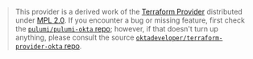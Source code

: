 > This provider is a derived work of the [Terraform Provider](https://github.com/oktadeveloper/terraform-provider-okta)
> distributed under [MPL 2.0](https://www.mozilla.org/en-US/MPL/2.0/). If you encounter a bug or missing feature,
> first check the [`pulumi/pulumi-okta` repo](https://github.com/pulumi/pulumi-okta/issues); however, if that doesn't turn up anything,
> please consult the source [`oktadeveloper/terraform-provider-okta` repo](https://github.com/oktadeveloper/terraform-provider-okta/issues).
